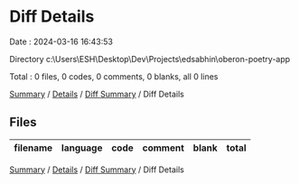 # Diff Details

Date : 2024-03-16 16:43:53

Directory c:\\Users\\ESH\\Desktop\\Dev\\Projects\\edsabhin\\oberon-poetry-app

Total : 0 files, 0 codes, 0 comments, 0 blanks, all 0 lines

[Summary](results.md) / [Details](details.md) / [Diff Summary](diff.md) / Diff Details

## Files

| filename | language | code | comment | blank | total |
| :------- | :------- | ---: | ------: | ----: | ----: |

[Summary](results.md) / [Details](details.md) / [Diff Summary](diff.md) / Diff Details
